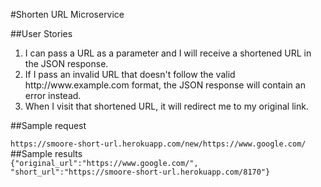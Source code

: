 #Shorten URL Microservice

##User Stories

<ol>
	<li>I can pass a URL as a parameter and I will receive a shortened URL in the JSON response.</li>
	<li>If I pass an invalid URL that doesn't follow the valid http://www.example.com format, the JSON response will contain an error instead.</li>
	<li>When I visit that shortened URL, it will redirect me to my original link.</li>
</ol>

##Sample request
<div><code>https://smoore-short-url.herokuapp.com/new/https://www.google.com/</code></div>
##Sample results
<div><code>{"original_url":"https://www.google.com/", "short_url":"https://smoore-short-url.herokuapp.com/8170"}</code></div>